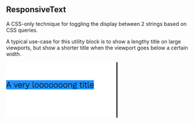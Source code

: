## ResponsiveText

A CSS-only technique for toggling the display between 2 strings based on CSS queries.

A typical use-case for this utility block is to show a lengthy title on large viewports, but show a shorter title when the viewport goes below a certain width.

![alt text](../../_media/responsivetext-demo.gif)
